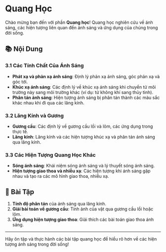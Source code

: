# Quang Học

Chào mừng bạn đến với phần **Quang học**! Quang học nghiên cứu về ánh sáng, các hiện tượng liên quan đến ánh sáng và ứng dụng của chúng trong đời sống.

## 📚 Nội Dung

### 3.1 **Các Tính Chất Của Ánh Sáng**
- **Phát xạ và phản xạ ánh sáng**: Định lý phản xạ ánh sáng, góc phản xạ và góc tới.
- **Khúc xạ ánh sáng**: Các định lý về khúc xạ ánh sáng khi chuyển từ môi trường này sang môi trường khác (ví dụ: từ không khí sang thủy tinh).
- **Phân tán ánh sáng**: Hiện tượng ánh sáng bị phân tán thành các màu sắc khác nhau khi đi qua các lăng kính.

### 3.2 **Lăng Kính và Gương**
- **Gương cầu**: Các định lý về gương cầu lồi và lõm, các ứng dụng trong thực tế.
- **Lăng kính**: Lăng kính và các hiện tượng khúc xạ và phân tán ánh sáng qua lăng kính.

### 3.3 **Các Hiện Tượng Quang Học Khác**
- **Sóng ánh sáng**: Khái niệm sóng ánh sáng và lý thuyết sóng ánh sáng.
- **Hiện tượng giao thoa và nhiễu xạ**: Các hiện tượng khi ánh sáng gặp nhau và tạo ra các mô hình giao thoa, nhiễu xạ.

## 🧪 Bài Tập

1. **Tính độ phân tán** của ánh sáng qua lăng kính.
2. **Giải bài toán về gương cầu**: Tính ảnh của vật qua gương cầu lồi hoặc lõm.
3. **Ứng dụng hiện tượng giao thoa**: Giải thích các bài toán giao thoa ánh sáng.

---

Hãy ôn tập và thực hành các bài tập quang học để hiểu rõ hơn về các hiện tượng ánh sáng trong đời sống!
